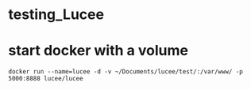 # testing_Lucee


# start docker with a volume 
````
docker run --name=lucee -d -v ~/Documents/lucee/test/:/var/www/ -p 5000:8888 lucee/lucee
````
